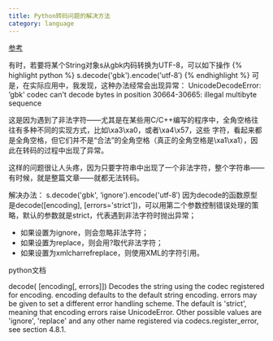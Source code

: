 ```yaml
---
title: Python转码问题的解决方法
category: language
---
```

[参考](http://www.jb51.net/article/16104.htm)

有时，若要将某个String对象s从gbk内码转换为UTF-8，可以如下操作
{% highlight python %}
s.decode('gbk').encode('utf-8′)
{% endhighlight %}
可是，在实际应用中，我发现，这种办法经常会出现异常：
UnicodeDecodeError: ‘gbk' codec can't decode bytes in position 30664-30665: illegal multibyte sequence

这是因为遇到了非法字符——尤其是在某些用C/C++编写的程序中，全角空格往往有多种不同的实现方式，比如\xa3\xa0，或者\xa4\x57，这些 字符，看起来都是全角空格，但它们并不是“合法”的全角空格（真正的全角空格是\xa1\xa1），因此在转码的过程中出现了异常。

这样的问题很让人头疼，因为只要字符串中出现了一个非法字符，整个字符串——有时候，就是整篇文章——就都无法转码。

解决办法：
s.decode('gbk', ‘ignore').encode('utf-8′)
因为decode的函数原型是decode([encoding], [errors='strict'])，可以用第二个参数控制错误处理的策略，默认的参数就是strict，代表遇到非法字符时抛出异常；

- 如果设置为ignore，则会忽略非法字符；
- 如果设置为replace，则会用?取代非法字符；
- 如果设置为xmlcharrefreplace，则使用XML的字符引用。

python文档

decode( [encoding[, errors]])
Decodes the string using the codec registered for encoding. encoding defaults to the default string encoding. errors may be given to set a different error handling scheme. The default is 'strict', meaning that encoding errors raise UnicodeError. Other possible values are 'ignore', 'replace' and any other name registered via codecs.register_error, see section 4.8.1.